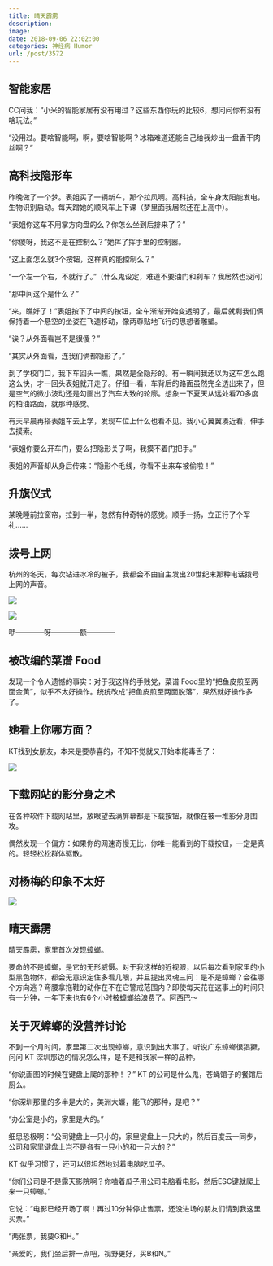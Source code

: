 ```yaml
---
title: 晴天霹雳
description: 
image: 
date: 2018-09-06 22:02:00
categories: 神经病 Humor
url: /post/3572
---
```


## 智能家居

CC问我：“小米的智能家居有没有用过？这些东西你玩的比较6，想问问你有没有啥玩法。”

“没用过。要啥智能啊，啊，要啥智能啊？冰箱难道还能自己给我炒出一盘香干肉丝啊？”

## 高科技隐形车

昨晚做了一个梦。表姐买了一辆新车，那个拉风啊。高科技，全车身太阳能发电，生物识别启动。每天蹭她的顺风车上下课（梦里面我居然还在上高中）。

“表姐你这车不用掌方向盘的么？你怎么坐到后排来了？”

“你傻呀，我这不是在控制么？”她挥了挥手里的控制器。

“这上面怎么就3个按钮，这样真的能控制么？”

“一个左一个右，不就行了。”（什么鬼设定，难道不要油门和刹车？我居然也没问）

“那中间这个是什么？”

“来，瞧好了！”表姐按下了中间的按钮，全车渐渐开始变透明了，最后就剩我们俩保持着一个悬空的坐姿在飞速移动，像两尊贴地飞行的思想者雕塑。

“诶？从外面看岂不是很傻？”

“其实从外面看，连我们俩都隐形了。”

到了学校门口，我下车回头一瞧，果然是全隐形的。有一瞬间我还以为这车怎么跑这么快，才一回头表姐就开走了。仔细一看，车背后的路面虽然完全透出来了，但是空气的微小波动还是勾画出了汽车大致的轮廓。想象一下夏天从远处看70多度的柏油路面，就那种感觉。

有天早晨再搭表姐车去上学，发现车位上什么也看不见。我小心翼翼凑近看，伸手去摸索。

“表姐你要么开车门，要么把隐形关了啊，我摸不着门把手。”

表姐的声音却从身后传来：“隐形个毛线，你看不出来车被偷啦！”

## 升旗仪式

某晚睡前拉窗帘，拉到一半，忽然有种奇特的感觉。顺手一扬，立正行了个军礼……

## 拨号上网

杭州的冬天，每次钻进冰冷的被子，我都会不由自主发出20世纪末那种电话拨号上网的声音。

![](https://cdn.victor42.work/posts/2018-09/09-06/IMG_2574.PNG)

![](https://cdn.victor42.work/posts/2018-09/09-06/IMG_2578.gif)

咿————呀————额————

## 被改编的菜谱 Food

发现一个令人遗憾的事实：对于我这样的手贱党，菜谱 Food里的“把鱼皮煎至两面金黄”，似乎不太好操作。统统改成“把鱼皮煎至两面脱落”，果然就好操作多了。

## 她看上你哪方面？

KT找到女朋友，本来是要恭喜的，不知不觉就又开始本能毒舌了：

![](https://cdn.victor42.work/posts/2018-09/09-06/IMG_2730.JPG)

## 下载网站的影分身之术

在各种软件下载网站里，放眼望去满屏幕都是下载按钮，就像在被一堆影分身围攻。

偶然发现一个偏方：如果你的网速奇慢无比，你唯一能看到的下载按钮，一定是真的。轻轻松松群体驱散。

## 对杨梅的印象不太好

![](https://cdn.victor42.work/posts/2018-09/09-06/7E37000F-1A2D-4E61-A867-5ADC3083A4BA.png)

## 晴天霹雳

晴天霹雳，家里首次发现蟑螂。

要命的不是蟑螂，是它的无形威慑。对于我这样的近视眼，以后每次看到家里的小型黑色物体，都会无意识定住多看几眼，并且提出灵魂三问：是不是蟑螂？会往哪个方向逃？弯腰拿拖鞋的动作在不在它警戒范围内？即使每天花在这事上的时间只有一分钟，一年下来也有6个小时被蟑螂给浪费了。阿西巴～

## 关于灭蟑螂的没营养讨论

不到一个月时间，家里第二次出现蟑螂，意识到出大事了。听说广东蟑螂很猖獗，问问 KT 深圳那边的情况怎么样，是不是和我家一样的品种。

“你说画图的时候在键盘上爬的那种！？” KT 的公司是什么鬼，苍蝇馆子的餐馆后厨么。

“你深圳那里的多半是大的，美洲大蠊，能飞的那种，是吧？”

“办公室是小的，家里是大的。”

细思恐极啊：“公司键盘上一只小的，家里键盘上一只大的，然后百度云一同步，公司和家里键盘上岂不是各有一只小的和一只大的？”

KT 似乎习惯了，还可以很坦然地对着电脑吃瓜子。

“你们公司是不是露天影院啊？你嗑着瓜子用公司电脑看电影，然后ESC键就爬上来一只蟑螂。”

它说：“电影已经开场了啊！再过10分钟停止售票，还没进场的朋友们请到我这里买票。”

“两张票，我要G和H。”

“亲爱的，我们坐后排一点吧，视野更好，买B和N。”